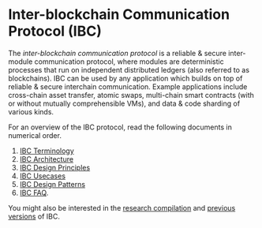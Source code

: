 # Inter-blockchain Communication Protocol (IBC)

The *inter-blockchain communication protocol* is a reliable & secure inter-module communication protocol, where modules are deterministic processes that run on independent distributed ledgers (also referred to as blockchains). IBC can be used by any application which builds on top of reliable & secure interchain communication. Example applications include cross-chain asset transfer, atomic swaps, multi-chain smart contracts (with or without mutually comprehensible VMs), and data & code sharding of various kinds.

For an overview of the IBC protocol, read the following documents in numerical order.

1. [IBC Terminology](./1_IBC_TERMINOLOGY.md)
1. [IBC Architecture](./2_IBC_ARCHITECTURE.md)
1. [IBC Design Principles](./3_IBC_DESIGN_PRINCIPLES.md)
1. [IBC Usecases](./4_IBC_USECASES.md)
1. [IBC Design Patterns](./5_IBC_DESIGN_PATTERNS.md)
1. [IBC FAQ](./6_IBC_FAQ.md).

You might also be interested in the [research compilation](./RESEARCH.md) and
[previous versions](./../archive) of IBC.

